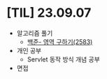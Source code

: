 # [TIL] 23.09.07

* 알고리즘 풀기
    * [백준- 영역 구하기(2583)](../java_algorithm/java_baekjoon/src/영역_구하기_2583/Main.java)
* 개인 공부
    * Servlet 동작 방식 개념 공부
* 면접
    